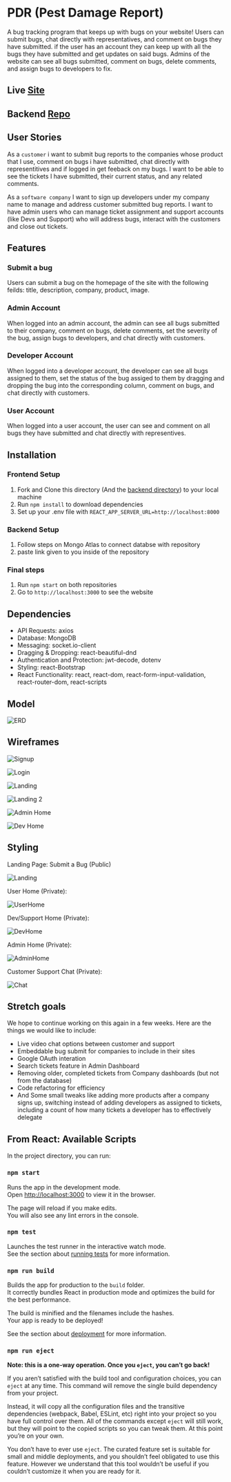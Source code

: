 # PDR (Pest Damage Report)

A bug tracking program that keeps up with bugs on your website! Users can submit bugs, chat directly with representatives, and comment on bugs they have submitted. if the user has an account they can keep up with all the bugs they have submitted and get updates on said bugs. Admins of the website can see all bugs submitted, comment on bugs, delete comments, and assign bugs to developers to fix.

## Live [Site](https://pestdamagereport.herokuapp.com/)

## Backend [Repo](https://github.com/sschneeberg/pdr-backend)

## User Stories

As a `customer` i want to submit bug reports to the companies whose product that I use, comment on bugs i have submitted, chat directly with representitives and if logged in get feeback on my bugs. I want to be able to see the tickets I have submitted, their current status, and any related comments.

As a `software company` I want to sign up developers under my company name to manage and address customer submitted bug reports. I want to have admin users who can manage ticket assignment and support accounts (like Devs and Support) who will address bugs, interact with the customers and close out tickets.

## Features

### Submit a bug

Users can submit a bug on the homepage of the site with the following feilds: title, description, company, product, image.

### Admin Account

When logged into an admin account, the admin can see all bugs submitted to their company, comment on bugs, delete comments, set the severity of the bug, assign bugs to developers, and chat directly with customers.

### Developer Account

When logged into a developer account, the developer can see all bugs assigned to them, set the status of the bug assiged to them by dragging and dropping the bug into the corresponding column, comment on bugs, and chat directly with customers.

### User Account

When logged into a user account, the user can see and comment on all bugs they have submitted and chat directly with representives.

## Installation

### Frontend Setup

1. Fork and Clone this directory (And the [backend directory](https://github.com/sschneeberg/pdr-backend)) to your local machine
2. Run `npm install` to download dependencies
3. Set up your .env file with `REACT_APP_SERVER_URL=http://localhost:8000`

### Backend Setup

1. Follow steps on Mongo Atlas to connect databse with repository
2. paste link given to you inside of the repository

### Final steps

1. Run `npm start` on both repositories
2. Go to `http://localhost:3000` to see the website

## Dependencies

-   API Requests: axios
-   Database: MongoDB
-   Messaging: socket.io-client
-   Dragging & Dropping: react-beautiful-dnd
-   Authentication and Protection: jwt-decode, dotenv
-   Styling: react-Bootstrap
-   React Functionality: react, react-dom, react-form-input-validation, react-router-dom, react-scripts

## Model

![ERD](erd.png)

## Wireframes

![Signup](signup.png)

![Login](login.png)

![Landing](Landing.png)

![Landing 2](landingoption2.png)

![Admin Home](adminhome.png)

![Dev Home](devhome.png)

## Styling

Landing Page: Submit a Bug (Public)

![Landing](pdrLanding.png)

User Home (Private):

![UserHome](pdrUser.png)

Dev/Support Home (Private):

![DevHome](prdDev.png)

Admin Home (Private):

![AdminHome](pdrAdmin.png)

Customer Support Chat (Private):

![Chat](pdrChat.png)

## Stretch goals

We hope to continue working on this again in a few weeks. Here are the things we would like to include:

-   Live video chat options between customer and support
-   Embeddable bug submit for companies to include in their sites
-   Google OAuth interation
-   Search tickets feature in Admin Dashboard
-   Removing older, completed tickets from Company dashboards (but not from the database)
-   Code refactoring for efficiency
-   And Some small tweaks like adding more products after a company signs up, switching instead of adding developers as assigned to tickets, including a count of how many tickets a developer has to effectively delegate

## From React: Available Scripts

In the project directory, you can run:

### `npm start`

Runs the app in the development mode.\
Open [http://localhost:3000](http://localhost:3000) to view it in the browser.

The page will reload if you make edits.\
You will also see any lint errors in the console.

### `npm test`

Launches the test runner in the interactive watch mode.\
See the section about [running tests](https://facebook.github.io/create-react-app/docs/running-tests) for more information.

### `npm run build`

Builds the app for production to the `build` folder.\
It correctly bundles React in production mode and optimizes the build for the best performance.

The build is minified and the filenames include the hashes.\
Your app is ready to be deployed!

See the section about [deployment](https://facebook.github.io/create-react-app/docs/deployment) for more information.

### `npm run eject`

**Note: this is a one-way operation. Once you `eject`, you can’t go back!**

If you aren’t satisfied with the build tool and configuration choices, you can `eject` at any time. This command will remove the single build dependency from your project.

Instead, it will copy all the configuration files and the transitive dependencies (webpack, Babel, ESLint, etc) right into your project so you have full control over them. All of the commands except `eject` will still work, but they will point to the copied scripts so you can tweak them. At this point you’re on your own.

You don’t have to ever use `eject`. The curated feature set is suitable for small and middle deployments, and you shouldn’t feel obligated to use this feature. However we understand that this tool wouldn’t be useful if you couldn’t customize it when you are ready for it.
